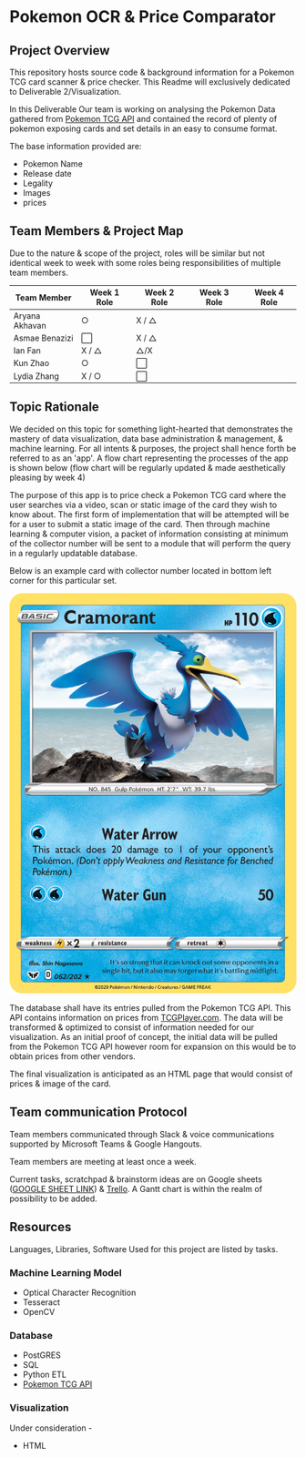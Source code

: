 
# Pokemon OCR & Price Comparator

## Project Overview

This repository hosts source code & background information for a Pokemon TCG card scanner & price checker. This Readme will exclusively dedicated to Deliverable 2/Visualization.

In this Deliverable Our team is working on analysing the Pokemon Data gathered from [Pokemon TCG API](https://pokemontcg.io/) and contained the record of plenty of pokemon exposing cards and set details in an easy to consume format.

The base information provided are:
- Pokemon Name
- Release date 
- Legality 
- Images
- prices

## Team Members & Project Map

Due to the nature & scope of the project, roles will be similar but not identical week to week with some roles being responsibilities of multiple team members.

| Team Member    | Week 1 Role  | Week 2 Role | Week 3 Role | Week 4 Role |
|----------------|--------------|-------------|-------------|-------------|
| Aryana Akhavan | ○       |      X / △       |             |             |
| Asmae Benazizi | ⬜       |    X / △      |             |             |
| Ian Fan        | X / △ |        △/X     |             |             |
| Kun Zhao       | ○       |      ⬜       |             |             |
| Lydia Zhang    | X / ○    |     ⬜       |             |             |


## Topic Rationale

We decided on this topic for something light-hearted that demonstrates the mastery of data visualization, data base administration & management, & machine learning. For all intents & purposes, the project shall hence forth be referred to as an 'app'. A flow chart representing the processes of the app is shown below (flow chart will be regularly updated & made aesthetically pleasing by week 4)


The purpose of this app is to price check a Pokemon TCG card where the user searches via a video, scan or static image of the card they wish to know about. The first form of implementation that will be attempted will be for a user to submit a static image of the card. Then through machine learning & computer vision, a packet of information consisting at minimum of the collector number will be sent to a module that will perform the query in a regularly updatable database.

Below is an example card with collector number located in bottom left corner for this particular set.

![cramorant](/Resources/cramorant.png)

The database shall have its entries pulled from the Pokemon TCG API. This API contains information on prices from [TCGPlayer.com](https://www.tcgplayer.com/). The data will be transformed & optimized to consist of information needed for our visualization. As an initial proof of concept, the initial data will be pulled from the Pokemon TCG API however room for expansion on this would be to obtain prices from other vendors.

The final visualization is anticipated as an HTML page that would consist of prices & image of the card.



## Team communication Protocol

Team members communicated through Slack & voice communications supported by Microsoft Teams & Google Hangouts.

Team members are meeting at least once a week.

Current tasks, scratchpad & brainstorm ideas are on Google sheets ([GOOGLE SHEET LINK](https://docs.google.com/spreadsheets/d/133HnyivTdR334dvsgrOn8IoTsdS8Uze6dNppac0ljDY/edit#gid=0)) & [Trello](https://trello.com/b/3LoHN9J1/final-project-squirtlesquad). A Gantt chart is within the realm of possibility to be added.

## Resources

Languages, Libraries, Software Used for this project are listed by tasks.

### Machine Learning Model

* Optical Character Recognition
* Tesseract
* OpenCV

### Database

* PostGRES
* SQL
* Python ETL
* [Pokemon TCG API](https://pokemontcg.io/)

### Visualization

Under consideration -

* HTML
